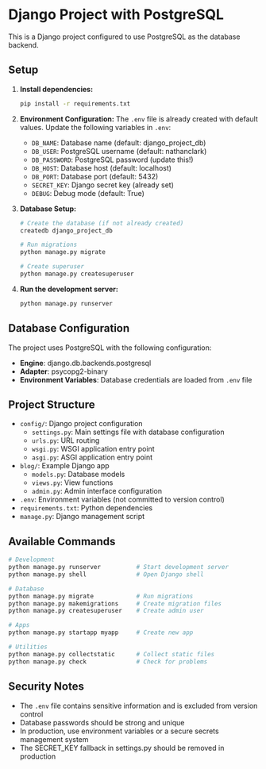 # Django Project with PostgreSQL

This is a Django project configured to use PostgreSQL as the database backend.

## Setup

1. **Install dependencies:**
   ```bash
   pip install -r requirements.txt
   ```

2. **Environment Configuration:**
   The `.env` file is already created with default values. Update the following variables in `.env`:
   - `DB_NAME`: Database name (default: django_project_db)
   - `DB_USER`: PostgreSQL username (default: nathanclark)
   - `DB_PASSWORD`: PostgreSQL password (update this!)
   - `DB_HOST`: Database host (default: localhost)
   - `DB_PORT`: Database port (default: 5432)
   - `SECRET_KEY`: Django secret key (already set)
   - `DEBUG`: Debug mode (default: True)

3. **Database Setup:**
   ```bash
   # Create the database (if not already created)
   createdb django_project_db
   
   # Run migrations
   python manage.py migrate
   
   # Create superuser
   python manage.py createsuperuser
   ```

4. **Run the development server:**
   ```bash
   python manage.py runserver
   ```

## Database Configuration

The project uses PostgreSQL with the following configuration:
- **Engine**: django.db.backends.postgresql
- **Adapter**: psycopg2-binary
- **Environment Variables**: Database credentials are loaded from `.env` file

## Project Structure

- `config/`: Django project configuration
  - `settings.py`: Main settings file with database configuration
  - `urls.py`: URL routing
  - `wsgi.py`: WSGI application entry point
  - `asgi.py`: ASGI application entry point
- `blog/`: Example Django app
  - `models.py`: Database models
  - `views.py`: View functions
  - `admin.py`: Admin interface configuration
- `.env`: Environment variables (not committed to version control)
- `requirements.txt`: Python dependencies
- `manage.py`: Django management script

## Available Commands

```bash
# Development
python manage.py runserver          # Start development server
python manage.py shell              # Open Django shell

# Database
python manage.py migrate            # Run migrations
python manage.py makemigrations     # Create migration files
python manage.py createsuperuser    # Create admin user

# Apps
python manage.py startapp myapp     # Create new app

# Utilities
python manage.py collectstatic      # Collect static files
python manage.py check              # Check for problems
```

## Security Notes

- The `.env` file contains sensitive information and is excluded from version control
- Database passwords should be strong and unique
- In production, use environment variables or a secure secrets management system
- The SECRET_KEY fallback in settings.py should be removed in production 